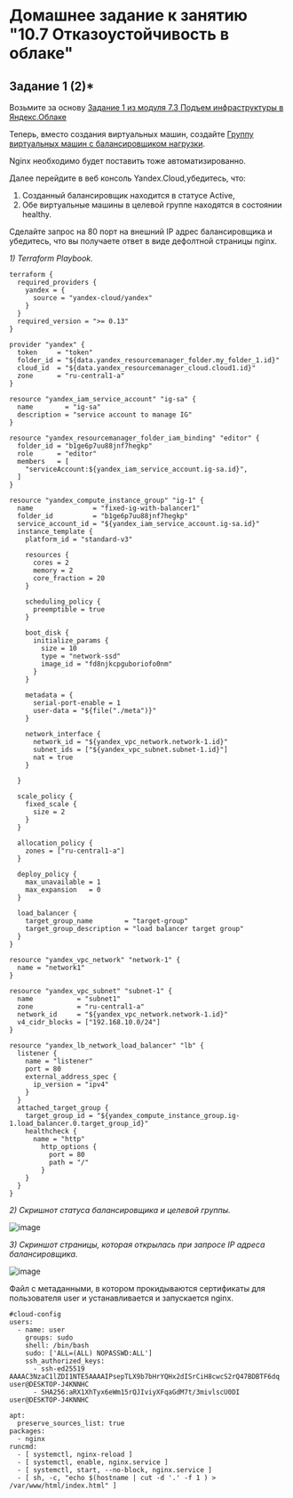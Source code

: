 # Домашнее задание к занятию "10.7 Отказоустойчивость в облаке"

## Задание 1 (2)*

Возьмите за основу [Задание 1 из модуля 7.3 Подъем инфраструктуры в Яндекс.Облаке](https://github.com/netology-code/sdvps-homeworks/blob/main/7-03.md#задание-1)

Теперь, вместо создания виртуальных машин, создайте [Группу виртуальных машин с балансировщиком нагрузки](https://cloud.yandex.ru/docs/compute/operations/instance-groups/create-with-balancer).

Nginx необходимо будет поставить тоже автоматизированно.

Далее перейдите в веб консоль Yandex.Cloud,убедитесь, что: 

1) Созданный балансировщик находится в статусе Active,
2) Обе виртуальные машины в целевой группе находятся в состоянии healthy.

Сделайте запрос на 80 порт на внешний IP адрес балансировщика и убедитесь, что вы получаете ответ в виде дефолтной страницы nginx.

*1) Terraform Playbook.*

```hcl
terraform {
  required_providers {
    yandex = {
      source = "yandex-cloud/yandex"
    }
  }
  required_version = ">= 0.13"
}

provider "yandex" {
  token     = "token"
  folder_id = "${data.yandex_resourcemanager_folder.my_folder_1.id}"
  cloud_id  = "${data.yandex_resourcemanager_cloud.cloud1.id}"
  zone      = "ru-central1-a"
}

resource "yandex_iam_service_account" "ig-sa" {
  name        = "ig-sa"
  description = "service account to manage IG"
}

resource "yandex_resourcemanager_folder_iam_binding" "editor" {
  folder_id = "b1ge6p7uu88jnf7hegkp"
  role      = "editor"
  members   = [
    "serviceAccount:${yandex_iam_service_account.ig-sa.id}",
  ]
}

resource "yandex_compute_instance_group" "ig-1" {
  name               = "fixed-ig-with-balancer1"
  folder_id          = "b1ge6p7uu88jnf7hegkp"
  service_account_id = "${yandex_iam_service_account.ig-sa.id}"
  instance_template {
    platform_id = "standard-v3"

    resources {
      cores = 2
      memory = 2
      core_fraction = 20
    }

    scheduling_policy {
      preemptible = true
    }

    boot_disk {
      initialize_params {
        size = 10
        type = "network-ssd"
        image_id = "fd8njkcpguboriofo0nm"
      }
    }

    metadata = {
      serial-port-enable = 1
      user-data = "${file("./meta")}"
    }

    network_interface {
      network_id = "${yandex_vpc_network.network-1.id}"
      subnet_ids = ["${yandex_vpc_subnet.subnet-1.id}"]
      nat = true
    }

  }

  scale_policy {
    fixed_scale {
      size = 2
    }
  }

  allocation_policy {
    zones = ["ru-central1-a"]
  }

  deploy_policy {
    max_unavailable = 1
    max_expansion   = 0
  }

  load_balancer {
    target_group_name        = "target-group"
    target_group_description = "load balancer target group"
  }
}

resource "yandex_vpc_network" "network-1" {
  name = "network1"
}

resource "yandex_vpc_subnet" "subnet-1" {
  name           = "subnet1"
  zone           = "ru-central1-a"
  network_id     = "${yandex_vpc_network.network-1.id}"
  v4_cidr_blocks = ["192.168.10.0/24"]
}

resource "yandex_lb_network_load_balancer" "lb" {
  listener {
    name = "listener"
    port = 80
    external_address_spec {
      ip_version = "ipv4"
    }
  }
  attached_target_group {
    target_group_id = "${yandex_compute_instance_group.ig-1.load_balancer.0.target_group_id}"
    healthcheck {
      name = "http"
        http_options {
          port = 80
          path = "/"
        }
    }
  }
}
```

*2) Скришнот статуса балансировщика и целевой группы.*

![image](https://user-images.githubusercontent.com/44001733/200904797-00432b93-4a47-493d-b8e4-7b11b57d7d0e.png)

*3) Скриншот страницы, которая открылась при запросе IP адреса балансировщика.*

![image](https://user-images.githubusercontent.com/44001733/200904893-1203f2e3-237c-475a-b519-6aa054add15b.png)

Файл с метаданными, в котором прокидываются сертификаты для пользователя user и устанавливается и запускается nginx.

```cloud-config
#cloud-config
users:
  - name: user
    groups: sudo
    shell: /bin/bash
    sudo: ['ALL=(ALL) NOPASSWD:ALL']
    ssh_authorized_keys:
      - ssh-ed25519 AAAAC3NzaC1lZDI1NTE5AAAAIPsepTLX9b7bHrYQHx2dISrCiH8cwcS2rQ47BDBTF6dq user@DESKTOP-J4KNNHC
      - SHA256:aRX1XhTyx6eWm15rQJIviyXFqaGdM7t/3mivlscU0DI user@DESKTOP-J4KNNHC

apt:
  preserve_sources_list: true
packages:
  - nginx
runcmd:
  - [ systemctl, nginx-reload ]
  - [ systemctl, enable, nginx.service ]
  - [ systemctl, start, --no-block, nginx.service ]
  - [ sh, -c, "echo $(hostname | cut -d '.' -f 1 ) > /var/www/html/index.html" ]
  ```

